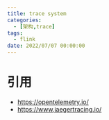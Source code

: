 ```yaml
---
title: trace system
categories: 
  - [架构,trace]
tags:
  - flink
date: 2022/07/07 00:00:00
---
```


# 引用

- https://opentelemetry.io/
- https://www.jaegertracing.io/